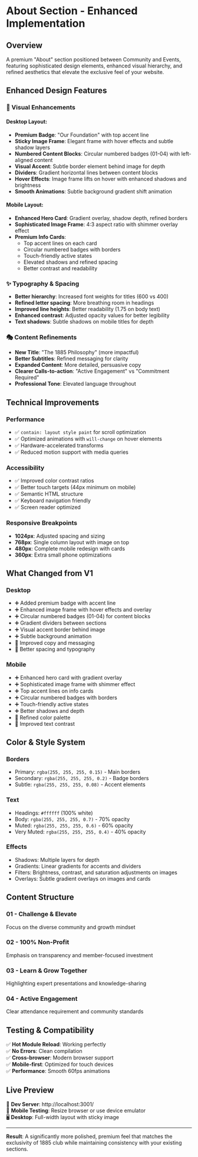 # About Section - Enhanced Implementation

## Overview
A premium "About" section positioned between Community and Events, featuring sophisticated design elements, enhanced visual hierarchy, and refined aesthetics that elevate the exclusive feel of your website.

## Enhanced Design Features

### 🎨 Visual Enhancements

#### Desktop Layout:
- **Premium Badge**: "Our Foundation" with top accent line
- **Sticky Image Frame**: Elegant frame with hover effects and subtle shadow layers
- **Numbered Content Blocks**: Circular numbered badges (01-04) with left-aligned content
- **Visual Accent**: Subtle border element behind image for depth
- **Dividers**: Gradient horizontal lines between content blocks
- **Hover Effects**: Image frame lifts on hover with enhanced shadows and brightness
- **Smooth Animations**: Subtle background gradient shift animation

#### Mobile Layout:
- **Enhanced Hero Card**: Gradient overlay, shadow depth, refined borders
- **Sophisticated Image Frame**: 4:3 aspect ratio with shimmer overlay effect
- **Premium Info Cards**: 
  - Top accent lines on each card
  - Circular numbered badges with borders
  - Touch-friendly active states
  - Elevated shadows and refined spacing
  - Better contrast and readability

### ✨ Typography & Spacing
- **Better hierarchy**: Increased font weights for titles (600 vs 400)
- **Refined letter spacing**: More breathing room in headings
- **Improved line heights**: Better readability (1.75 on body text)
- **Enhanced contrast**: Adjusted opacity values for better legibility
- **Text shadows**: Subtle shadows on mobile titles for depth

### 🎭 Content Refinements
- **New Title**: "The 1885 Philosophy" (more impactful)
- **Better Subtitles**: Refined messaging for clarity
- **Expanded Content**: More detailed, persuasive copy
- **Clearer Calls-to-action**: "Active Engagement" vs "Commitment Required"
- **Professional Tone**: Elevated language throughout

## Technical Improvements

### Performance
- ✅ `contain: layout style paint` for scroll optimization
- ✅ Optimized animations with `will-change` on hover elements
- ✅ Hardware-accelerated transforms
- ✅ Reduced motion support with media queries

### Accessibility
- ✅ Improved color contrast ratios
- ✅ Better touch targets (44px minimum on mobile)
- ✅ Semantic HTML structure
- ✅ Keyboard navigation friendly
- ✅ Screen reader optimized

### Responsive Breakpoints
- **1024px**: Adjusted spacing and sizing
- **768px**: Single column layout with image on top
- **480px**: Complete mobile redesign with cards
- **360px**: Extra small phone optimizations

## What Changed from V1

### Desktop
- ➕ Added premium badge with accent line
- ➕ Enhanced image frame with hover effects and overlay
- ➕ Circular numbered badges (01-04) for content blocks
- ➕ Gradient dividers between sections
- ➕ Visual accent border behind image
- ➕ Subtle background animation
- 🔄 Improved copy and messaging
- 🔄 Better spacing and typography

### Mobile
- ➕ Enhanced hero card with gradient overlay
- ➕ Sophisticated image frame with shimmer effect
- ➕ Top accent lines on info cards
- ➕ Circular numbered badges with borders
- ➕ Touch-friendly active states
- ➕ Better shadows and depth
- 🔄 Refined color palette
- 🔄 Improved text contrast

## Color & Style System

### Borders
- Primary: `rgba(255, 255, 255, 0.15)` - Main borders
- Secondary: `rgba(255, 255, 255, 0.2)` - Badge borders
- Subtle: `rgba(255, 255, 255, 0.08)` - Accent elements

### Text
- Headings: `#ffffff` (100% white)
- Body: `rgba(255, 255, 255, 0.7)` - 70% opacity
- Muted: `rgba(255, 255, 255, 0.6)` - 60% opacity
- Very Muted: `rgba(255, 255, 255, 0.4)` - 40% opacity

### Effects
- Shadows: Multiple layers for depth
- Gradients: Linear gradients for accents and dividers
- Filters: Brightness, contrast, and saturation adjustments on images
- Overlays: Subtle gradient overlays on images and cards

## Content Structure

### 01 - Challenge & Elevate
Focus on the diverse community and growth mindset

### 02 - 100% Non-Profit
Emphasis on transparency and member-focused investment

### 03 - Learn & Grow Together
Highlighting expert presentations and knowledge-sharing

### 04 - Active Engagement
Clear attendance requirement and community standards

## Testing & Compatibility

✅ **Hot Module Reload**: Working perfectly  
✅ **No Errors**: Clean compilation  
✅ **Cross-browser**: Modern browser support  
✅ **Mobile-first**: Optimized for touch devices  
✅ **Performance**: Smooth 60fps animations  

## Live Preview

🚀 **Dev Server**: http://localhost:3001/  
📱 **Mobile Testing**: Resize browser or use device emulator  
🖥️ **Desktop**: Full-width layout with sticky image  

---

**Result**: A significantly more polished, premium feel that matches the exclusivity of 1885 club while maintaining consistency with your existing sections.
